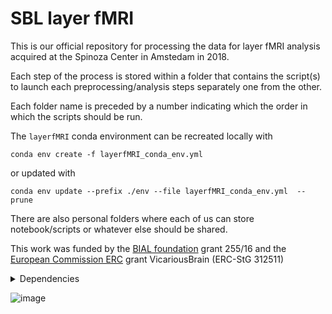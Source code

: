
# SBL layer fMRI

This is our official repository for processing the data for layer fMRI analysis acquired at the Spinoza Center in Amstedam in 2018.

Each step of the process is stored within a folder that contains the script(s) to launch each preprocessing/analysis steps separately one from the other.

Each folder name is preceded by a number indicating which the order in which the scripts should be run.

The `layerfMRI` conda environment can be recreated locally with

```
conda env create -f layerfMRI_conda_env.yml
```
or updated with
```
conda env update --prefix ./env --file layerfMRI_conda_env.yml  --prune
```

There are also personal folders where each of us can store notebook/scripts or whatever else should be shared.

This work was funded by the [BIAL foundation](https://www.bial.com/com/bial-foundation/) grant 255/16 and the [European Commission ERC](https://erc.europa.eu/) grant VicariousBrain (ERC-StG 312511)

<details>
<summary>Dependencies</summary>

- [ANTsPy](https://github.com/ANTsX/ANTsPy) ([documentation](https://antspyx.readthedocs.io/en/latest/))
- [dcm2niix](https://github.com/rordenlab/dcm2niix/releases)
- [fsl](https://fsl.fmrib.ox.ac.uk/fsl/fslwiki)
- [nighres](https://nighres.readthedocs.io/en/latest/)
- [pandoc](https://pandoc.org/installing.html)
- [pydeface](https://github.com/poldracklab/pydeface)

</details>



![image](https://cdn.pixabay.com/photo/2015/11/23/13/52/stones-1058365_960_720.jpg)
